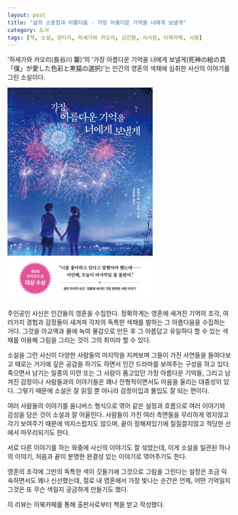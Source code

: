 ```yaml
---
layout: post
title: "삶의 소중함과 아름다움 - 가장 아름다운 기억을 너에게 보낼게"
category: 도서
tags: [책, 소설, 판타지, 하세가와 카오리, 김진환, 서사원, 이북카페, 서평]
---
```


'하세가와 카오리(長谷川 馨)'의
'가장 아름다운 기억을 너에게 보낼게(死神の絵の具 「僕」が愛した色彩と黒猫の選択)'는
인간의 영혼의 색채에 심취한 사신의 이야기를 그린 소설이다.

![표지](/images/book/shinigami-no-e-no-gu-boku-ga-aishita-shikisai-to-kuroneko-no-sentaku-book-h480.jpg)

주인공인 사신은 인간들의 영혼을 수집한다.
정확하게는 영혼에 새겨진 기억의 조각,
여러가지 경험과 감정들이 새겨져 각자의 독특한 색채를 발하는
그 아름다움을 수집하는 거다.
그것을 아교액과 물에 녹여 물감으로 만든 후
그 아름답고 유일하다 할 수 있는 색채를 이용해 그림을 그리는 것이 그의 취미라 할 수 있다.

소설을 그런 사신이 다양한 사람들의 마지막을 지켜보며
그들이 가진 사연들을 들여다보고
때로는 거기에 깊은 공감을 하기도 하면서
인간 드라마를 보여주는 구성을 하고 있다.
죽으면서 남기는 일종의 미련 또는 그 사람이 품고있던 가장 아름다운 기억들,
그리고 남겨진 감정이나 사람들과의 이야기들은
꽤나 전형적이면서도 마음을 울리는 대중성이 있다.
그렇기 때문에 소설은 잘 읽힐 뿐 아니라 감정이입과 몰입도 잘 되는 편이다.

여러 사람들의 이야기를 옴니버스 형식으로 엮어
같은 설정과 흐름으로 여러 이야기와 감성을 담은 것이 소설과 잘 어울린다.
사람들이 가진 여러 측면들을 무리하게 엮지않고 각기 보여주기 때문에 억지스럽지도 않으며,
끝이 정해져있기에 질질끌지않고 적당한 선에서 마무리되기도 한다.

서로 다른 이야기를 하는 와중에 사신의 이야기도 잘 섞었는데,
이게 소설을 일관된 하나의 이야기, 처음과 끝이 분명한 완결성 있는 이야기로 엮어주기도 한다.

영혼의 조각에 그만의 독특한 색이 깃들기에 그것으로 그림을 그린다는 설정은
조금 익숙하면서도 꽤나 신선했는데,
절로 내 영혼에서 가장 빛나는 순간은 언제, 어떤 기억일지
그것은 또 무슨 색일지 궁금하게 만들기도 했다.



<div class="im im-info">
이 리뷰는 이북카페를 통해 출판사로부터 책을 받고 작성했다.
</div>
